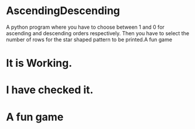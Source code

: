 # AscendingDescending
A python program where you have to choose between 1 and 0 for ascending and descending orders respectively. Then you have to select the number of rows for the star shaped pattern to be printed.A fun game
# It is Working.
# I have checked it.
# A fun game
